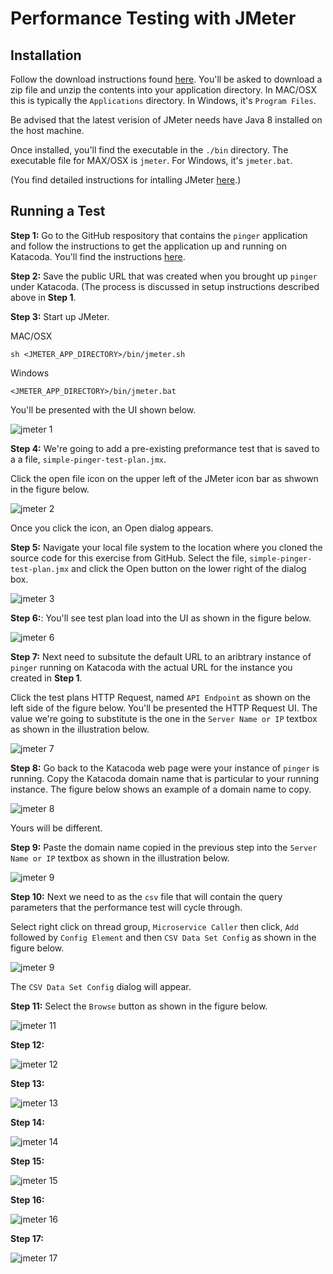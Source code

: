 # Performance Testing with JMeter

## Installation

Follow the download instructions found [here](https://jmeter.apache.org/download_jmeter.cgi). You'll be asked to download a zip file and unzip the contents into your application directory. In MAC/OSX this is typically the `Applications` directory. In Windows, it's `Program Files`.

Be advised that the latest verision of JMeter needs have Java 8 installed on the host machine.

Once installed, you'll find the executable in the `./bin` directory. The executable file for MAX/OSX is `jmeter`. For Windows, it's `jmeter.bat`.

(You find detailed instructions for intalling JMeter [here](https://jmeter.apache.org/usermanual/get-started.html#install).)

## Running a Test

**Step 1:** Go to the GitHub respository that contains the `pinger` application and follow the instructions to get the application up and running on Katacoda. You'll find the instructions [here](https://github.com/reselbob/pinger#building-and-running-pinger-as-a-docker-container-on-katacoda).

**Step 2:** Save the public URL that was created when you brought up `pinger` under Katacoda. (The process is discussed in setup instructions described above in **Step 1**.

**Step 3:** Start up JMeter.

MAC/OSX

`sh <JMETER_APP_DIRECTORY>/bin/jmeter.sh`

Windows

`<JMETER_APP_DIRECTORY>/bin/jmeter.bat`

You'll be presented with the UI shown below.

![jmeter 1](./images/jmeter/jmeter-01.png)


**Step 4:** We're going to add a pre-existing preformance test that is saved to a a file, `simple-pinger-test-plan.jmx`.

Click the open file icon on the upper left of the JMeter icon bar as shwown in the figure below.

![jmeter 2](./images/jmeter/jmeter-02.png)

Once you click the icon, an Open dialog appears.

**Step 5:** Navigate your local file system to the location where you cloned the source code for this exercise from GitHub. Select the file,  `simple-pinger-test-plan.jmx` and click the Open button on the lower right of the dialog box.

![jmeter 3](./images/jmeter/jmeter-03.png)

**Step 6:**: You'll see test plan load into the UI as shown in the figure below.

![jmeter 6](./images/jmeter/jmeter-04.png)

**Step 7:** Next need to subsitute the default URL to an aribtrary instance of `pinger` running on Katacoda with the actual URL for the instance you created in **Step 1**.

Click the test plans HTTP Request, named `API Endpoint` as shown on the left side of the figure below. You'll be presented the HTTP Request UI. The value we're going to substitute is the one in the `Server Name or IP` textbox as shown in the illustration below.

![jmeter 7](./images/jmeter/jmeter-05.png)

**Step 8:** Go back to the Katacoda web page were your instance of `pinger` is running. Copy the Katacoda domain name that is particular to your running instance. The figure below shows an example of a domain name to copy.

![jmeter 8](./images/jmeter/jmeter-06.png)

Yours will be different.

**Step 9:** Paste the domain name copied in the previous step into the `Server Name or IP` textbox as shown in the illustration below.

![jmeter 9](./images/jmeter/jmeter-07.png)

**Step 10:** Next we need to as the `csv` file that will contain the query parameters that the performance test will cycle through.

Select right click on thread group, `Microservice Caller` then click, `Add` followed by `Config Element` and then `CSV Data Set Config` as shown in the figure below.

![jmeter 9](./images/jmeter/jmeter-08a.png)

The `CSV Data Set Config` dialog will appear.

**Step 11:** Select the `Browse` button as shown in the figure below.

![jmeter 11](./images/jmeter/jmeter-08b.png)

**Step 12:**

![jmeter 12](./images/jmeter/jmeter-09.png)

**Step 13:**

![jmeter 13](./images/jmeter/jmeter-10.png)

**Step 14:**

![jmeter 14](./images/jmeter/jmeter-11.png)

**Step 15:**

![jmeter 15](./images/jmeter/jmeter-12.png)

**Step 16:**

![jmeter 16](./images/jmeter/jmeter-13.png)

**Step 17:**

![jmeter 17](./images/jmeter/jmeter-14.png)